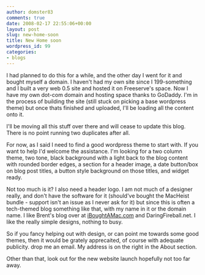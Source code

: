 ```yaml
---
author: domster83
comments: true
date: 2008-02-17 22:55:06+00:00
layout: post
slug: new-home-soon
title: New Home soon
wordpress_id: 99
categories:
- blogs
---
```


I had planned to do this for a while, and the other day I went for it and bought myself a domain.
I haven't had my own site since I 199-something and I built a very web 0.5 site and hosted it on Freeserve's space. Now I have my own dot-com domain and hosting space thanks to GoDaddy. I'm in the process of building the site (still stuck on picking a base wordpress theme) but once thats finished and uploaded, I'll be loading all the content onto it.




I'll be moving all this stuff over there and will cease to update this blog. There is no point running two duplicates after all.




For now, as I said I need to find a good wordpress theme to start with. If you want to help I'd welcome the assistance.
I'm looking for a two column theme, two tone, black background with a light back to the blog content with rounded border edges, a section for a header image, a date button/box on blog post titles, a button style background on those titles, and widget ready.




Not too much is it? I also need a header logo. I am not much of a designer really, and don't have the software for it (should've bought the MacHeist bundle - support isn't an issue as I never ask for it) but since this is often a tech-themed blog something like that, with my name in it or the domain name.
I like Brent's blog over at [iBoughtAMac.com](http://iboughtamac.com) and DaringFireball.net. I like the really simple designs, nothing to busy.




So if you fancy helping out with design, or can point me towards some good themes, then it would be grately apprecaited, of course with adequate publicity. drop me an email. My address is on the right in the About section.




Other than that, look out for the new website launch hopefully not too far away.
